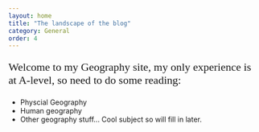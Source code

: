```yaml
---
layout: home
title: "The landscape of the blog"
category: General
order: 4
---
```


<!-- All code here is shown above the blog posts-->

<link href='https://fonts.googleapis.com/css?family=Share Tech Mono' rel='stylesheet'>


<p style="font-family: 'Share Tech Mono';font-size: 22px;">
    Welcome to my Geography site, my only experience is at A-level, so need to do some reading:
    <ul>
    <li>Physcial Geography</li>
    <li>Human geography</li>
    <li>Other geography stuff... Cool subject so will fill in later.</li>
    </ul>
</p>
